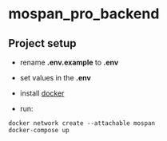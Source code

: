 # mospan_pro_backend

## Project setup

* rename **.env.example** to **.env**

* set values in the **.env**

* install [docker](https://www.docker.com/)

* run:
```
docker network create --attachable mospan
docker-compose up
```
